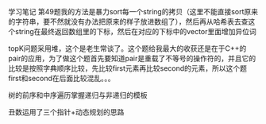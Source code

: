 学习笔记
第49题我的方法是暴力sort每一个string的拷贝（这里不能直接sort原来的字符串，要不然就没有办法把原来的样子放进数组了），然后再从哈希表去查这个string在最终返回数组里的下标，然后在对应的下标中的vector里面增加异位词

topK问题采用堆，这个是老生常谈了。这个题给我最大的收获还是在于C++的pair的应用，为了做这个题首先要知道pair是重载了不等号的操作符的，并且它的比较是按照字典顺序比较，先比较first元素再比较second的元素，所以这个题first和second在后面比较混乱。。。



树的前序和中序遍历掌握递归与非递归的模板



丑数运用了三个指针+动态规划的思路